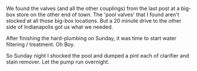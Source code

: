 We found the valves (and all the other couplings) from the last post at a big-box store on the other end of town. The
 'pool valves' that I found aren't stocked at all those big-box locations. But a 20 minute drive to the other side of
  Indianapolis got us what we needed.
 
After finishing the hard-plumbing on Sunday, it was time to start water filtering / treatment. Oh Boy.

So Sunday night I shocked the pool and dumped a pint each of clarifier and stain remover. Let the pump run overnight.
